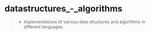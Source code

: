 # datastructures_-_algorithms
> * Implementations of various data structures and algorithms in different languages
